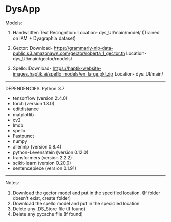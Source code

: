 # DysApp

Models:

1. Handwritten Text Recognition:
Location- dys_UI/main/model/ (Trained on IAM + Dyagraphia dataset)

2. Gector:
Download- https://grammarly-nlp-data-public.s3.amazonaws.com/gector/roberta_1_gector.th
Location- dys_UI/main/gector/models/

3. Spello:
Download- https://haptik-website-images.haptik.ai/spello_models/en_large.pkl.zip
Location- dys_UI/main/

________________________________________________

DEPENDENCIES: Python 3.7

- tensorflow (version 2.4.0)
- torch (version 1.8.0)
- editdistance
- matplotlib
- cv2
- lmdb
- spello
- Fastpunct
- numpy
- allennlp (version 0.8.4)
- python-Levenshtein (version 0.12.0)
- transformers (version 2.2.2)
- scikit-learn (version 0.20.0)
- sentencepiece (version 0.1.91)

________________________________________________

Notes:

1. Download the gector model and put in the specified location. (If folder doesn't exist, create folder)
2. Download the spello model and put in the specidied location.
3. Delete any .DS_Store file (If found)
4. Delete any pycache file (If found)